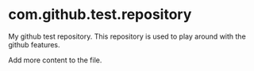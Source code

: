 com.github.test.repository
==========================

My github test repository. This repository is used to play around with the github features.

Add more content to the file.
